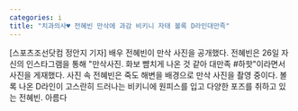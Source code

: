 ```yaml
---
categories: i
title: "치과의사♥ 전혜빈 만삭에 과감 비키니 자태 볼록 D라인대만족"
---
```

[스포츠조선닷컴 정안지 기자] 배우 전혜빈이 만삭 사진을 공개했다. 전혜빈은 26일 자신의 인스타그램을 통해 "만삭사진. 화보 뺨치게 나온 것 같아 대만족 #하핫"이라면서 사진을 게재했다. 사진 속 전혜빈은 죽도 해변을 배경으로 만삭 사진을 촬영 중이다. 볼록 나온 D라인이 고스란히 드러나는 비키니에 원피스를 입고 다양한 포즈를 취하고 있는 전혜빈. 아름다